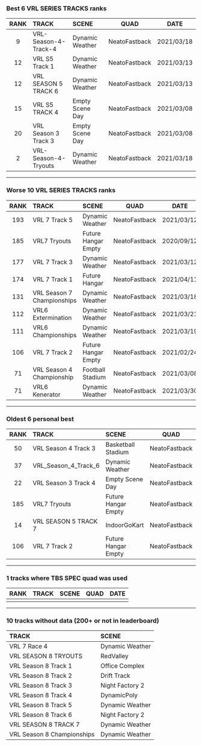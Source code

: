 ### Best 6 VRL SERIES TRACKS ranks
|RANK|TRACK|SCENE|QUAD|DATE|
|:---:|:---|:---|:---:|:---:|
|9|VRL-Season-4-Track-4|Dynamic Weather|NeatoFastback|2021/03/18|
|12|VRL S5 Track 1|Dynamic Weather|NeatoFastback|2021/03/13|
|12|VRL SEASON 5 TRACK 6|Dynamic Weather|NeatoFastback|2021/03/13|
|15|VRL S5 TRACK 4|Empty Scene Day|NeatoFastback|2021/03/08|
|20|VRL Season 3 Track 3|Empty Scene Day|NeatoFastback|2021/03/08|
|2|VRL-Season-4-Tryouts|Dynamic Weather|NeatoFastback|2021/03/18|
---
### Worse 10 VRL SERIES TRACKS ranks
|RANK|TRACK|SCENE|QUAD|DATE|
|:---:|:---|:---|:---:|:---:|
|193|VRL 7 Track 5|Dynamic Weather|NeatoFastback|2021/03/12|
|185|VRL7 Tryouts|Future Hangar Empty|NeatoFastback|2020/09/12|
|177|VRL 7 Track 3|Dynamic Weather|NeatoFastback|2021/03/12|
|174|VRL 7 Track 1|Future Hangar|NeatoFastback|2021/04/11|
|131|VRL Season 7 Championships|Dynamic Weather|NeatoFastback|2021/03/18|
|112|VRL6 Extermination|Dynamic Weather|NeatoFastback|2021/03/21|
|111|VRL6 Championships|Dynamic Weather|NeatoFastback|2021/03/19|
|106|VRL 7 Track 2|Future Hangar Empty|NeatoFastback|2021/02/24|
|71|VRL Season 4 Championship|Football Stadium|NeatoFastback|2021/03/08|
|71|VRL6 Kenerator|Dynamic Weather|NeatoFastback|2021/03/30|
---
### Oldest 6 personal best
|RANK|TRACK|SCENE|QUAD|DATE|
|:---:|:---|:---|:---:|:---:|
|50|VRL Season 4 Track 3|Basketball Stadium|NeatoFastback|2020/04/14|
|37|VRL_Season_4_Track_6|Dynamic Weather|NeatoFastback|2020/04/28|
|22|VRL Season 3 Track 4|Empty Scene Day|NeatoFastback|2020/06/10|
|185|VRL7 Tryouts|Future Hangar Empty|NeatoFastback|2020/09/12|
|14|VRL SEASON 5 TRACK 7|IndoorGoKart|NeatoFastback|2021/01/04|
|106|VRL 7 Track 2|Future Hangar Empty|NeatoFastback|2021/02/24|
---
### 1 tracks where TBS SPEC quad was used
|RANK|TRACK|SCENE|QUAD|DATE|
|:---:|:---|:---|:---:|:---:|
||||||
---
### 10 tracks without data (200+ or not in leaderboard)
|TRACK|SCENE|
|:---|:---|
|VRL 7 Race 4|Dynamic Weather|
|VRL SEASON 8 TRYOUTS|RedValley|
|VRL Season 8 Track 1|Office Complex|
|VRL Season 8 Track 2|Drift Track|
|VRL Season 8 Track 3|Night Factory 2|
|VRL Season 8 Track 4|DynamicPoly|
|VRL Season 8 Track 5|Dynamic Weather|
|VRL Season 8 Track 6|Night Factory 2|
|VRL SEASON 8 TRACK 7|Dynamic Weather|
|VRL Season 8 Championships|Dynamic Weather|
